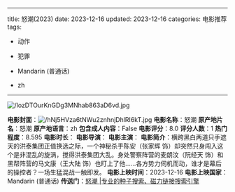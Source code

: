 
---
title: 怒潮(2023)
date: 2023-12-16
updated: 2023-12-16
categories: 电影推荐
tags:

- 动作
- 犯罪

- Mandarin (普通话)
- zh
---

<img src="https://image.tmdb.org/t/p/original/lozDTOurKnGDg3MNhab863aD6vd.jpg" alt="/lozDTOurKnGDg3MNhab863aD6vd.jpg" title="/lozDTOurKnGDg3MNhab863aD6vd.jpg">

**电影封面**：<img src="https://image.tmdb.org/t/p/w200/hNj5HVza6tNWu2znhnjDhlRI6kT.jpg" alt="/hNj5HVza6tNWu2znhnjDhlRI6kT.jpg" title="/hNj5HVza6tNWu2znhnjDhlRI6kT.jpg">
**电影名称**：怒潮
**原产地片名**：怒潮
**原产地语言**：zh
**包含成人内容**：False
**电影评分**：8.0
**评分人数**：1
**热门程度**：8.595
**电影时长**：
**电影导演**：
**电影主演**：
**电影简介**：横跨黑白两道只手遮天的洪泰集团正值换选之际，一个神秘杀手陈安（张家辉 饰）却突然只身闯入这个是非混乱的旋涡，搅得洪泰集团大乱。身处警察阵营的麦朗汶（阮经天 饰）和黑帮阵营的马文康（王大陆 饰）也盯上了他……各方势力伺机而动，谁才是幕后的操控者？一场生猛混战一触即发。
**电影上映时间**：2023-12-16
**电影上映国家**：Mandarin (普通话)
**传送门**：[怒潮 |专业的种子搜索、磁力链接搜索引擎](https://movie.amd794.com:2083/?search=%E6%80%92%E6%BD%AE&ordering=&mode=match_phrase&page_size=10&page=1)

